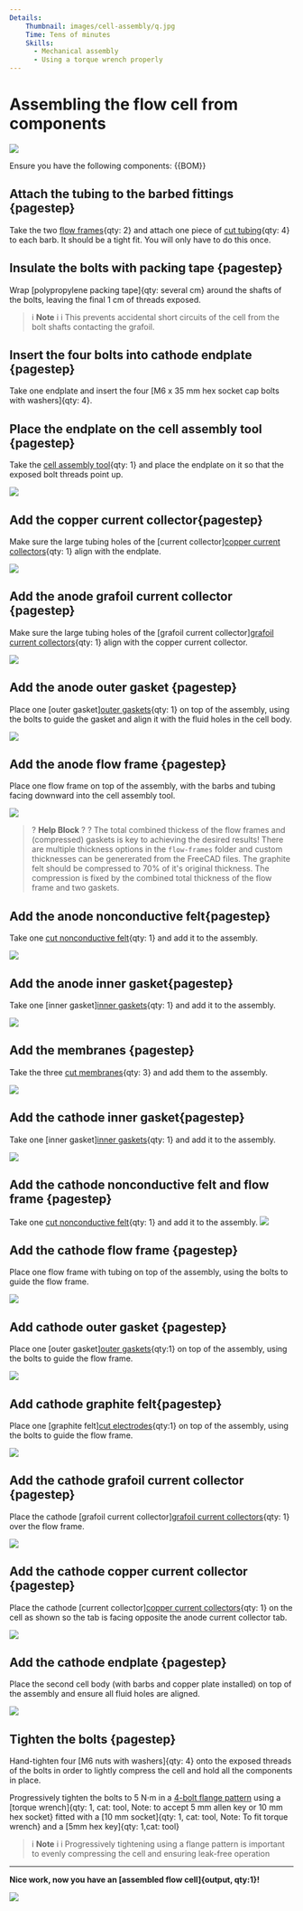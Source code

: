 ```yaml
---
Details:
    Thumbnail: images/cell-assembly/q.jpg
    Time: Tens of minutes
    Skills:
      - Mechanical assembly
      - Using a torque wrench properly
---
```

<!-- There should be only one Header per page. You do not need to use all the keys -->
# Assembling the flow cell from components

![](images/cell-assembly/composite_image.jpg)

Ensure you have the following components:
{{BOM}}

## Attach the tubing to the barbed fittings {pagestep}

Take the two [flow frames](fromstep){qty: 2} and attach one piece of [cut tubing](fromstep){qty: 4} to each barb. It should be a tight fit. You will only have to do this once.

## Insulate the bolts with packing tape {pagestep}

Wrap [polypropylene packing tape]{qty: several cm} around the shafts of the bolts, leaving the final 1 cm of threads exposed. 

>i **Note** 
>i
>i This prevents accidental short circuits of the cell from the bolt shafts contacting the grafoil.

## Insert the four bolts into cathode endplate {pagestep}

Take one endplate and insert the four [M6 x 35 mm hex socket cap bolts with washers]{qty: 4}.

## Place the endplate on the cell assembly tool {pagestep}

Take the [cell assembly tool](fromstep){qty: 1} and place the endplate on it so that the exposed bolt threads point up.

![](images/cell-assembly/a.jpg)

## Add the copper current collector{pagestep}

Make sure the large tubing holes of the [current collector][copper current collectors](fromstep){qty: 1} align with the endplate.

![](images/cell-assembly/b.jpg)

## Add the anode grafoil current collector {pagestep}

Make sure the large tubing holes of the [grafoil current collector][grafoil current collectors](fromstep){qty: 1} align with the copper current collector.

![](images/cell-assembly/c.jpg)

## Add the anode outer gasket {pagestep}

Place one [outer gasket][outer gaskets](fromstep){qty: 1} on top of the assembly, using the bolts to guide the gasket and align it with the fluid holes in the cell body.

![](images/cell-assembly/d.jpg)

## Add the anode flow frame {pagestep}

Place one flow frame on top of the assembly, with the barbs and tubing facing downward into the cell assembly tool.

![](images/cell-assembly/e.jpg)

>? **Help Block** 
>?
>? The total combined thickess of the flow frames and (compressed) gaskets is key to achieving the desired results! There are multiple thickness options in the `flow-frames` folder and custom thicknesses can be genererated from the FreeCAD files. The graphite felt should be compressed to 70% of it's original thickness. The compression is fixed by the combined total thickness of the flow frame and two gaskets.

## Add the anode nonconductive felt{pagestep}

Take one [cut nonconductive felt](fromstep){qty: 1} and add it to the assembly.

![](images/cell-assembly/f.jpg)

## Add the anode inner gasket{pagestep}

Take one [inner gasket][inner gaskets](fromstep){qty: 1} and add it to the assembly.

![](images/cell-assembly/g.jpg)

## Add the membranes {pagestep}

Take the three [cut membranes](fromstep){qty: 3} and add them to the assembly.

![](images/cell-assembly/h.jpg)


## Add the cathode inner gasket{pagestep}

Take one [inner gasket][inner gaskets](fromstep){qty: 1} and add it to the assembly.

![](images/cell-assembly/i.jpg)

## Add the cathode nonconductive felt and flow frame {pagestep}

Take one [cut nonconductive felt](fromstep){qty: 1} and add it to the assembly.
![](images/cell-assembly/j.jpg)


## Add the cathode flow frame {pagestep}

Place one flow frame with tubing on top of the assembly, using the bolts to guide the flow frame.


![](images/cell-assembly/k.jpg)

## Add cathode outer gasket {pagestep}

Place one [outer gasket][outer gaskets](fromstep){qty:1} on top of the assembly, using the bolts to guide the flow frame.

![](images/cell-assembly/l.jpg)

## Add cathode graphite felt{pagestep}

Place one [graphite felt][cut electrodes](fromstep){qty:1} on top of the assembly, using the bolts to guide the flow frame.

![](images/cell-assembly/m.jpg)

## Add the cathode grafoil current collector {pagestep}

Place the cathode [grafoil current collector][grafoil current collectors](fromstep){qty: 1} over the flow frame.

![](images/cell-assembly/n.jpg)

## Add the cathode copper current collector {pagestep}

Place the cathode [current collector][copper current collectors](fromstep){qty: 1} on the cell as shown so the tab is facing opposite the anode current collector tab.

![](images/cell-assembly/o.jpg)

## Add the cathode endplate {pagestep}

Place the second cell body (with barbs and copper plate installed) on top of the assembly and ensure all fluid holes are aligned. 

![](images/cell-assembly/p.jpg)

## Tighten the bolts {pagestep}

Hand-tighten four [M6 nuts with washers]{qty: 4} onto the exposed threads of the bolts in order to lightly compress the cell and hold all the components in place.

Progressively tighten the bolts to 5 N⋅m in a [4-bolt flange pattern](https://www.flangeboltchart.com/torque-patterns/4-bolt-torque-pattern) using a [torque wrench]{qty: 1, cat: tool, Note: to accept 5 mm allen key or 10 mm hex socket} fitted with a [10 mm socket]{qty: 1, cat: tool, Note: To fit torque wrench} and a [5mm hex key]{qty: 1,cat: tool}

>i **Note** 
>i
>i Progressively tightening using a flange pattern is important to evenly compressing the cell and ensuring leak-free operation



-------------------------------------------------------------

**Nice work, now you have an [assembled flow cell]{output, qty:1}!**

![](images/cell-assembly/q.jpg)



